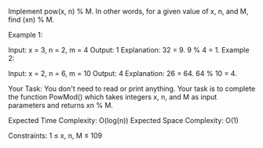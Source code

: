 Implement pow(x, n) % M.
In other words, for a given value of x, n, and M, find  (xn) % M.
 

Example 1:

Input:
x = 3, n = 2, m = 4
Output:
1
Explanation:
32 = 9. 9 % 4 = 1.
Example 2:

Input:
x = 2, n = 6, m = 10
Output:
4
Explanation:
26 = 64. 64 % 10 = 4.

Your Task:
You don't need to read or print anything. Your task is to complete the function PowMod() which takes integers x, n, and M as input parameters and returns xn % M.
 

Expected Time Complexity: O(log(n))
Expected Space Complexity: O(1)
 

Constraints:
1 ≤ x, n, M ≤ 109

